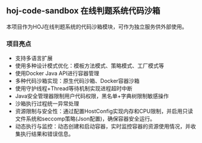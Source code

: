 ## hoj-code-sandbox 在线判题系统代码沙箱
本项目作为HOJ在线判题系统的代码沙箱模块，可作为独立服务供外部使用。

### 项目亮点
- 支持多语言扩展
- 使用多种设计模式优化：模板方法模式、策略模式、工厂模式等
- 使用Docker Java API进行容器管理
- 多种代码沙箱实现：原生代码沙箱、Docker容器沙箱
- 使用守护线程+Thread等待机制实现进程超时中断
- Java安全管理器限制用户代码权限，黑名单+字典树限制敏感操作
- 沙箱执行过程统一异常处理
- 资源限制与安全性：通过配置HostConfig实现内存和CPU限制，并启用只读文件系统和seccomp策略(Json配置)，确保容器安全运行。
- 动态执行与监控：动态创建和启动容器，实时监控容器的资源使用情况，并收集执行结果和错误信息。
